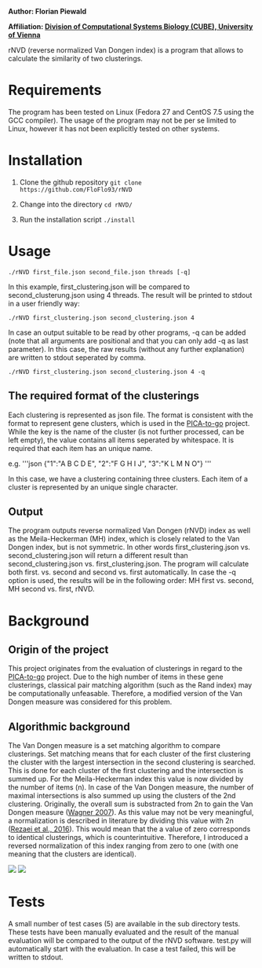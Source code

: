 <b>Author: Florian Piewald </b>

<b>Affiliation: [Division of Computational Systems Biology (CUBE), University of Vienna](http://cube.univie.ac.at/) </b>

rNVD (reverse normalized Van Dongen index) is a program that allows to calculate the similarity of two clusterings.

# Requirements
The program has been tested on Linux (Fedora 27 and CentOS 7.5 using the GCC compiler). The usage of the program may not be per se limited to Linux, however it has not been explicitly tested on other systems.

# Installation

1. Clone the github repository
```git clone https://github.com/FloFlo93/rNVD```

2. Change into the directory
```cd rNVD/ ```

3. Run the installation script
```./install```

# Usage

```./rNVD first_file.json second_file.json threads [-q]```

In this example, first_clustering.json will be compared to second_clusterung.json using 4 threads. The result will be printed to stdout in a user friendly way:

```./rNVD first_clustering.json second_clustering.json 4```

In case an output suitable to be read by other programs, -q can be added (note that all arguments are positional and that you can only add -q as last parameter). In this case, the raw results (without any further explanation) are written to stdout seperated by comma.

```./rNVD first_clustering.json second_clustering.json 4 -q```

## The required format of the clusterings
Each clustering is represented as json file. The format is consistent with the format to represent gene clusters, which is used in the [PICA-to-go](https://github.com/FloFlo93/PICA-to-go) project. While the key is the name of the cluster (is not further processed, can be left empty), the value contains all items seperated by whitespace. It is required that each item has an unique name.

e.g.
'''json
{"1":"A B C D E",
"2":"F G H I J",
"3":"K L M N O"}
'''

In this case, we have a clustering containing three clusters. Each item of a cluster is represented by an unique single character.

## Output
The program outputs reverse normalized Van Dongen (rNVD) index as well as the Meila-Heckerman (MH) index, which is closely related to the Van Dongen index, but is not symmetric. In other words first_clustering.json vs. second_clustering.json will return a different result than second_clustering.json vs. first_clustering.json. The program will calculate both first. vs. second and second vs. first automatically.
In case the -q option is used, the results will be in the following order: MH first vs. second, MH second vs. first, rNVD.

# Background

## Origin of the project
This project originates from the evaluation of clusterings in regard to the [PICA-to-go](https://github.com/FloFlo93/PICA-to-go) project. Due to the high number of items in these gene clusterings, classical pair matching algorithm (such as the Rand index) may be computationally unfeasable. Therefore, a modified version of the Van Dongen measure was considered for this problem.

## Algorithmic background
The Van Dongen measure is a set matching algorithm to compare clusterings. Set matching means that for each cluster of the first clustering the cluster with the largest intersection in the second clustering is searched. This is done for each cluster of the first clustering and the intersection is summed up. For the Meila-Heckerman index this value is now divided by the number of items (n). In case of the Van Dongen measure, the number of maximal intersections is also summed up using the clusters of the 2nd clustering. Originally, the overall sum is substracted from 2n to gain the Van Dongen measure ([Wagner 2007](https://publikationen.bibliothek.kit.edu/1000011477)). As this value may not be very meaningful, a normalization is described in literature by dividing this value with 2n ([Rezaei et al., 2016](https://doi.org/10.1109/TKDE.2016.2551240)). This would mean that the a value of zero corresponds to identical clusterings, which is counterintuitive. Therefore, I introduced a reversed normalization of this index ranging from zero to one (with one meaning that the clusters are identical).

<img src="rNVD_formula.gif"/>

<img src="mh_formula.gif" />


# Tests

A small number of test cases (5) are available in the sub directory tests. These tests have been manually evaluated and the result of the manual evaluation will be compared to the output of the rNVD software. test.py will automatically start with the evaluation. In case a test failed, this will be written to stdout.
